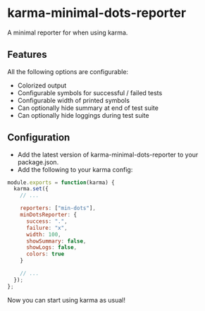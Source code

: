 
# karma-minimal-dots-reporter

A minimal reporter for when using karma.


## Features

All the following options are configurable:

- Colorized output
- Configurable symbols for successful / failed tests
- Configurable width of printed symbols
- Can optionally hide summary at end of test suite
- Can optionally hide loggings during test suite


## Configuration

- Add the latest version of karma-minimal-dots-reporter to your package.json.
- Add the following to your karma config:

```javascript
module.exports = function(karma) {
  karma.set({
    // ...

    reporters: ["min-dots"],
    minDotsReporter: {
      success: ".",
      failure: "x",
      width: 100,
      showSummary: false,
      showLogs: false,
      colors: true
    }

    // ...
  });
};
```

Now you can start using karma as usual!

